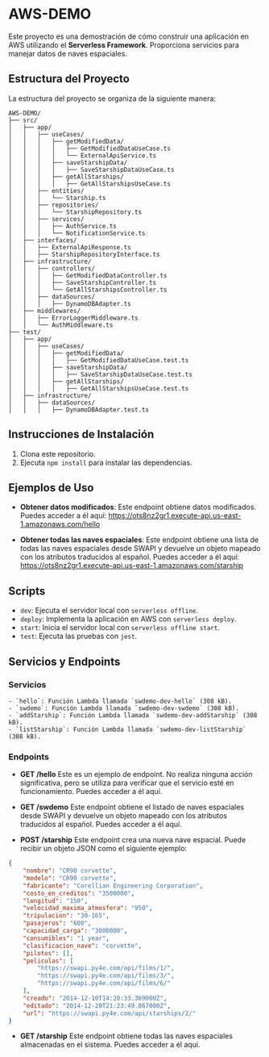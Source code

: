 # AWS-DEMO

Este proyecto es una demostración de cómo construir una aplicación en AWS utilizando el **Serverless Framework**. Proporciona servicios para manejar datos de naves espaciales.

## Estructura del Proyecto

La estructura del proyecto se organiza de la siguiente manera:

```
AWS-DEMO/
├── src/
│   ├── app/
│   │   ├── useCases/
│   │   │   ├── getModifiedData/
│   │   │   │   ├── GetModifiedDataUseCase.ts
│   │   │   │   └── ExternalApiService.ts
│   │   │   ├── saveStarshipData/
│   │   │   │   ├── SaveStarshipDataUseCase.ts
│   │   │   ├── getAllStarships/
│   │   │   │   ├── GetAllStarshipsUseCase.ts
│   │   ├── entities/
│   │   │   └── Starship.ts
│   │   ├── repositories/
│   │   │   └── StarshipRepository.ts
│   │   ├── services/
│   │   │   ├── AuthService.ts
│   │   │   └── NotificationService.ts
│   ├── interfaces/
│   │   ├── ExternalApiResponse.ts
│   │   ├── StarshipRepositoryInterface.ts
│   ├── infrastructure/
│   │   ├── controllers/
│   │   │   ├── GetModifiedDataController.ts
│   │   │   ├── SaveStarshipController.ts
│   │   │   └── GetAllStarshipsController.ts
│   │   ├── dataSources/
│   │   │   ├── DynamoDBAdapter.ts
│   ├── middlewares/
│   │   ├── ErrorLoggerMiddleware.ts
│   │   └── AuthMiddleware.ts
├── test/
│   ├── app/
│   │   ├── useCases/
│   │   │   ├── getModifiedData/
│   │   │   │   ├── GetModifiedDataUseCase.test.ts
│   │   │   ├── saveStarshipData/
│   │   │   │   ├── SaveStarshipDataUseCase.test.ts
│   │   │   ├── getAllStarships/
│   │   │   │   ├── GetAllStarshipsUseCase.test.ts
│   ├── infrastructure/
│   │   ├── dataSources/
│   │   │   ├── DynamoDBAdapter.test.ts
```

## Instrucciones de Instalación

1. Clona este repositorio.
2. Ejecuta `npm install` para instalar las dependencias.

## Ejemplos de Uso

- **Obtener datos modificados**: Este endpoint obtiene datos modificados. Puedes acceder a él aquí: https://ots8nz2gr1.execute-api.us-east-1.amazonaws.com/hello

- **Obtener todas las naves espaciales**: Este endpoint obtiene una lista de todas las naves espaciales desde SWAPI y devuelve un objeto mapeado con los atributos traducidos al español. Puedes acceder a él aquí: https://ots8nz2gr1.execute-api.us-east-1.amazonaws.com/starship

## Scripts

- `dev`: Ejecuta el servidor local con `serverless offline`.
- `deploy`: Implementa la aplicación en AWS con `serverless deploy`.
- `start`: Inicia el servidor local con `serverless offline start`.
- `test`: Ejecuta las pruebas con `jest`.

## Servicios y Endpoints

### Servicios
    - `hello`: Función Lambda llamada `swdemo-dev-hello` (308 kB).
    - `swdemo`: Función Lambda llamada `swdemo-dev-swdemo` (308 kB).
    - `addStarship`: Función Lambda llamada `swdemo-dev-addStarship` (308 kB).
    - `listStarship`: Función Lambda llamada `swdemo-dev-listStarship` (308 kB).

### Endpoints

- **GET /hello**
Este es un ejemplo de endpoint. No realiza ninguna acción significativa, pero se utiliza para verificar que el servicio esté en funcionamiento.
Puedes acceder a él aquí.

- **GET /swdemo**
Este endpoint obtiene el listado de naves espaciales desde SWAPI y devuelve un objeto mapeado con los atributos traducidos al español.
Puedes acceder a él aquí.

- **POST /starship**
Este endpoint crea una nueva nave espacial. Puede recibir un objeto JSON como el siguiente ejemplo:

```json
{
    "nombre": "CR90 corvette",
    "modelo": "CR90 corvette",
    "fabricante": "Corellian Engineering Corporation",
    "costo_en_creditos": "3500000",
    "longitud": "150",
    "velocidad_maxima_atmosfera": "950",
    "tripulacion": "30-165",
    "pasajeros": "600",
    "capacidad_carga": "3000000",
    "consumibles": "1 year",
    "clasificacion_nave": "corvette",
    "pilotos": [],
    "peliculas": [
        "https://swapi.py4e.com/api/films/1/",
        "https://swapi.py4e.com/api/films/3/",
        "https://swapi.py4e.com/api/films/6/"
    ],
    "creado": "2014-12-10T14:20:33.369000Z",
    "editado": "2014-12-20T21:23:49.867000Z",
    "url": "https://swapi.py4e.com/api/starships/2/"
}
```


- **GET /starship**
Este endpoint obtiene todas las naves espaciales almacenadas en el sistema. Puedes acceder a él aquí.